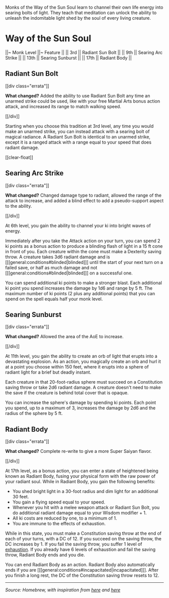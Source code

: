 Monks of the Way of the Sun Soul learn to channel their own life energy into searing bolts of light. They teach that meditation can unlock the ability to unleash the indomitable light shed by the soul of every living creature.

# Way of the Sun Soul

||~ Monk Level ||~ Feature ||
|| 3rd || Radiant Sun Bolt ||
|| 9th || Searing Arc Strike ||
|| 13th || Searing Sunburst ||
|| 17th || Radiant Body ||

## Radiant Sun Bolt

[[div class="errata"]]

**What changed?** Added the ability to use Radiant Sun Bolt any time an unarmed strike could be used, like with your  free Martial Arts bonus action attack, and increased its range to match walking speed.

[[/div]]

Starting when you choose this tradition at 3rd level, any time you would make an unarmed strike, you can instead attack with a searing bolt of magical radiance. A Radiant Sun Bolt is identical to an unarmed strike, except it is a ranged attack with a range equal to your speed that does radiant damage.

[[clear-float]]

## Searing Arc Strike

[[div class="errata"]]

**What changed?** Changed damage type to radiant, allowed the range of the attack to increase, and added a blind effect to add a pseudo-support aspect to the ability.

[[/div]]

At 6th level, you gain the ability to channel your ki into bright waves of energy.

Immediately after you take the Attack action on your turn, you can spend 2 ki points as a bonus action to produce a blinding flash of light in a 15 ft cone in front of you. Each creature within the cone must make a Dexterity saving throw. A creature takes 3d6 radiant damage and is [[[general:conditions#blinded|blinded]]] until the start of your next turn on a failed save, or half as much damage and not [[[general:conditions#blinded|blinded]]] on a successful one.

You can spend additional ki points to make a stronger blast. Each additional ki point you spend increases the damage by 1d6 and range by 5 ft. The maximum number of ki points (2 plus any additional points) that you can spend on the spell equals half your monk level.

## Searing Sunburst

[[div class="errata"]]

**What changed?** Allowed the area of the AoE to increase.

[[/div]]

At 11th level, you gain the ability to create an orb of light that erupts into a devastating explosion. As an action, you magically create an orb and hurl it at a point you choose within 150 feet, where it erupts into a sphere of radiant light for a brief but deadly instant.

Each creature in that 20-foot-radius sphere must succeed on a Constitution saving throw or take 2d6 radiant damage. A creature doesn't need to make the save if the creature is behind total cover that is opaque.

You can increase the sphere's damage by spending ki points. Each point you spend, up to a maximum of 3, increases the damage by 2d6 and the radius of the sphere by 5 ft.

## Radiant Body

[[div class="errata"]]

**What changed?** Complete re-write to give a more Super Saiyan flavor.

[[/div]]

At 17th level, as a bonus action, you can enter a state of heightened being known as Radiant Body, fusing your physical form with the raw power of your radiant soul. While in Radiant Body, you gain the following benefits:

* You shed bright light in a 30-foot radius and dim light for an additional 30 feet.
* You gain a flying speed equal to your speed.
* Whenever you hit with a melee weapon attack or Radiant Sun Bolt, you do additional radiant damage equal to your Wisdom modifier + 1.
* All ki costs are reduced by one, to a minimum of 1.
* You are immune to the effects of exhaustion.

While in this state, you must make a Constitution saving throw at the end of each of your turns, with a DC of 12. If you succeed on the saving throw, the DC increases by 1. If you fail the saving throw, you suffer 1 level of [exhaustion](/dnd/general/conditions#exhaustion). If you already have 6 levels of exhaustion and fail the saving throw, Radiant Body ends and you die.

You can end Radiant Body as an action. Radiant Body also automatically ends if you are [[[general:conditions#incapacitated|incapacitated]]]. After you finish a long rest, the DC of the Constitution saving throw resets to 12.

----

*Source: Homebrew, with inspiration from [here](https://www.gmbinder.com/share/-M1l9pC8wG0cifXwaz87) and [here](https://old.reddit.com/r/dndnext/comments/933e9k/5e_homebrew_monk_way_of_the_sun_soul_reimagined/)*
